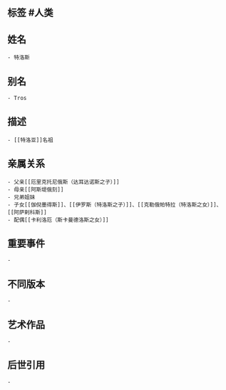 ## 标签  #人类
## 姓名
	- 特洛斯
## 别名
	- Tros
## 描述
	- [[特洛亚]]名祖
## 亲属关系
	- 父亲[[厄里克托尼俄斯（达耳达诺斯之子）]]
	- 母亲[[阿斯堤俄刻]]
	- 兄弟姐妹
	- 子女[[伽倪墨得斯]]、[[伊罗斯（特洛斯之子）]]、[[克勒俄帕特拉（特洛斯之女）]]、[[阿萨剌科斯]]
	- 配偶[[卡利洛厄（斯卡曼德洛斯之女）]]
## 重要事件
	-
## 不同版本
	-
## 艺术作品
	-
## 后世引用
	-

